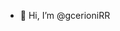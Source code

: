- 👋 Hi, I’m @gcerioniRR

<!---
gcerioniRR/gcerioniRR is a ✨ special ✨ repository because its `README.md` (this file) appears on your GitHub profile.
You can click the Preview link to take a look at your changes.
--->
